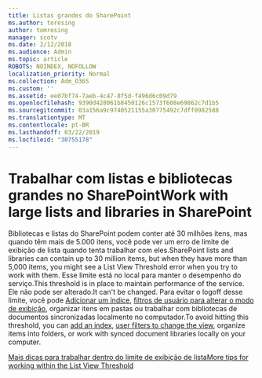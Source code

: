 ```yaml
---
title: Listas grandes do SharePoint
ms.author: toresing
author: tomresing
manager: scotv
ms.date: 2/12/2018
ms.audience: Admin
ms.topic: article
ROBOTS: NOINDEX, NOFOLLOW
localization_priority: Normal
ms.collection: Adm_O365
ms.custom: ''
ms.assetid: ee07bf74-7aeb-4c47-8f5d-f496d6c09d79
ms.openlocfilehash: 9390d428061b8450126c1573f608e69862c7d1b5
ms.sourcegitcommit: 03a156a9c9740521155a30775492c7dff0982588
ms.translationtype: MT
ms.contentlocale: pt-BR
ms.lasthandoff: 03/22/2019
ms.locfileid: "30755178"
---
```

# <a name="work-with-large-lists-and-libraries-in-sharepoint"></a><span data-ttu-id="8cf9f-102">Trabalhar com listas e bibliotecas grandes no SharePoint</span><span class="sxs-lookup"><span data-stu-id="8cf9f-102">Work with large lists and libraries in SharePoint</span></span>

<span data-ttu-id="8cf9f-103">Bibliotecas e listas do SharePoint podem conter até 30 milhões itens, mas quando têm mais de 5.000 itens, você pode ver um erro de limite de exibição de lista quando tenta trabalhar com eles.</span><span class="sxs-lookup"><span data-stu-id="8cf9f-103">SharePoint lists and libraries can contain up to 30 million items, but when they have more than 5,000 items, you might see a List View Threshold error when you try to work with them.</span></span> <span data-ttu-id="8cf9f-104">Esse limite está no local para manter o desempenho do serviço.</span><span class="sxs-lookup"><span data-stu-id="8cf9f-104">This threshold is in place to maintain performance of the service.</span></span> <span data-ttu-id="8cf9f-105">Ele não pode ser alterado.</span><span class="sxs-lookup"><span data-stu-id="8cf9f-105">It can't be changed.</span></span> <span data-ttu-id="8cf9f-106">Para evitar o logoff desse limite, você pode [Adicionar um índice](https://go.microsoft.com/fwlink/?linkid=867784), [filtros de usuário para alterar o modo de exibição](https://go.microsoft.com/fwlink/?linkid=867786), organizar itens em pastas ou trabalhar com bibliotecas de documentos sincronizadas localmente no computador.</span><span class="sxs-lookup"><span data-stu-id="8cf9f-106">To avoid hitting this threshold, you can [add an index](https://go.microsoft.com/fwlink/?linkid=867784), [user filters to change the view](https://go.microsoft.com/fwlink/?linkid=867786), organize items into folders, or work with synced document libraries locally on your computer.</span></span> 
  
[<span data-ttu-id="8cf9f-107">Mais dicas para trabalhar dentro do limite de exibição de lista</span><span class="sxs-lookup"><span data-stu-id="8cf9f-107">More tips for working within the List View Threshold</span></span>](https://go.microsoft.com/fwlink/?linkid=867787)
  


